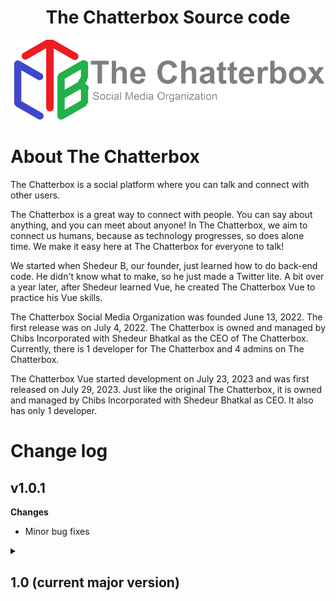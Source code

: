 <h1 align='center'>The Chatterbox Source code</h1>

<img src='/public/TheChatterbox.png' alt='TCB Logo'>

# About The Chatterbox

The Chatterbox is a social platform where you can talk and connect with other users.

The Chatterbox is a great way to connect with people. You can say about anything, and you can meet about anyone! In The Chatterbox, we aim to connect us humans, because as technology progresses, so does alone time. We make it easy here at The Chatterbox for everyone to talk! 

We started when Shedeur B, our founder, just learned how to do back-end code. He didn't know what to make, so he just made a Twitter lite. A bit over a year later, after Shedeur learned Vue, he created The Chatterbox Vue to practice his Vue skills.

The Chatterbox Social Media Organization was founded June 13, 2022. The first release was on July 4, 2022. The Chatterbox is owned and managed by Chibs Incorporated with Shedeur Bhatkal as the CEO of The Chatterbox. Currently, there is 1 developer for The Chatterbox and 4 admins on The Chatterbox.

The Chatterbox Vue started development on July 23, 2023 and was first released on July 29, 2023. Just like the original The Chatterbox, it is owned and managed by Chibs Incorporated with Shedeur Bhatkal as CEO. It also has only 1 developer.

# Change log

## v1.0.1
**Changes**
- Minor bug fixes

<details>
  <summary><h2>1.0 (current major version)</h2></summary>

  ### v1.0.1
  - Minor bug fixes

  <hr>
  
  ### 1.0.0
  - First release of The Chatterbox Vue
</details>